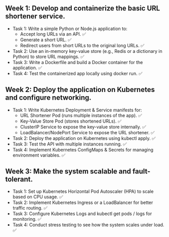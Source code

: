 ## Week 1: Develop and containerize the basic URL shortener service.
- Task 1: Write a simple Python or Node.js application to:
    - Accept long URLs via an API. ✅
    - Generate a short URL. ✅
    - Redirect users from short URLs to the original long URLs. ✅
- Task 2: Use an in-memory key-value store (e.g., Redis or a dictionary in Python) to
store URL mappings. ✅
- Task 3: Write a Dockerfile and build a Docker container for the application. ✅
- Task 4: Test the containerized app locally using docker run. ✅

## Week 2: Deploy the application on Kubernetes and configure networking.
- Task 1: Write Kubernetes Deployment & Service manifests for:
    - URL Shortener Pod (runs multiple instances of the app). ✅
    - Key-Value Store Pod (stores shortened URLs). ✅
    - ClusterIP Service to expose the key-value store internally. ✅
    - LoadBalancer/NodePort Service to expose the URL shortener. ✅
- Task 2: Deploy the application on Kubernetes using kubectl apply. ✅
- Task 3: Test the API with multiple instances running. ✅
- Task 4: Implement Kubernetes ConfigMaps & Secrets for managing environment
variables. ✅

## Week 3: Make the system scalable and fault-tolerant.
-  Task 1: Set up Kubernetes Horizontal Pod Autoscaler (HPA) to scale based on CPU usage. ✅
-  Task 2: Implement Kubernetes Ingress or a LoadBalancer for better traffic routing.  ✅
-  Task 3: Configure Kubernetes Logs and kubectl get pods / logs for monitoring. ✅
-  Task 4: Conduct stress testing to see how the system scales under load. ✅